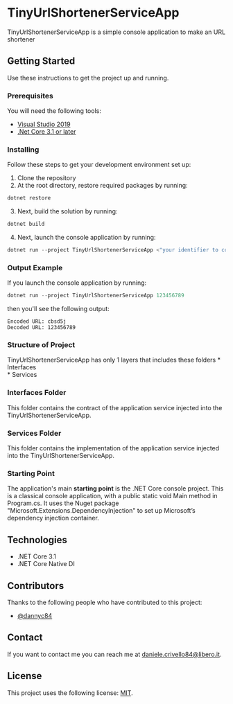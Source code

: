 # TinyUrlShortenerServiceApp
TinyUrlShortenerServiceApp is a simple console application to make an URL shortener

## Getting Started
Use these instructions to get the project up and running.

### Prerequisites
You will need the following tools:

* [Visual Studio 2019](https://visualstudio.microsoft.com/downloads/)
* [.Net Core 3.1 or later](https://dotnet.microsoft.com/download/dotnet-core/3.1)

### Installing
Follow these steps to get your development environment set up:
1. Clone the repository
2. At the root directory, restore required packages by running:
```csharp
dotnet restore
```
3. Next, build the solution by running:
```csharp
dotnet build
```
4. Next, launch the console application by running:
```csharp
dotnet run --project TinyUrlShortenerServiceApp <"your identifier to convert">
```

### Output Example
If you launch the console application by running:
```csharp
dotnet run --project TinyUrlShortenerServiceApp 123456789
```
then you'll see the following output:
```
Encoded URL: cbsd5j
Decoded URL: 123456789
```

### Structure of Project
TinyUrlShortenerServiceApp has only 1 layers that includes these folders
    * Interfaces    
    * Services
    
### Interfaces Folder
This folder contains the contract of the application service injected into the TinyUrlShortenerServiceApp.

### Services Folder
This folder contains the implementation of the application service injected into the TinyUrlShortenerServiceApp.

### Starting Point
The application's main **starting point** is the .NET Core console project. This is a classical console application, with a public static void Main method in Program.cs. It uses the Nuget package "Microsoft.Extensions.DependencyInjection" to set up Microsoft’s dependency injection container.

## Technologies
* .NET Core 3.1
* .NET Core Native DI

## Contributors

Thanks to the following people who have contributed to this project:

* [@dannyc84](https://github.com/dannyc84)

## Contact

If you want to contact me you can reach me at daniele.crivello84@libero.it.

## License

This project uses the following license: [MIT](LICENSE.md).

